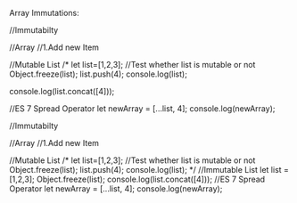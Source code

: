 Array Immutations:


//Immutabilty 

//Array
//1.Add new Item

//Mutable List
/*
let list=[1,2,3];
//Test whether list is mutable or not
Object.freeze(list);
list.push(4);
console.log(list);
                        
console.log(list.concat([4]));

//ES 7 Spread Operator
let newArray = [...list, 4];
console.log(newArray);

//Immutabilty 

//Array
//1.Add new Item

//Mutable List
/*
let list=[1,2,3];
//Test whether list is mutable or not
Object.freeze(list);
list.push(4);
console.log(list);
*/
//Immutable List
let list =[1,2,3];
Object.freeze(list);
console.log(list.concat([4]));
//ES 7 Spread Operator
let newArray = [...list, 4];
console.log(newArray);